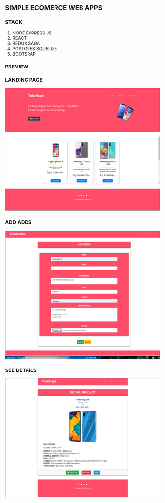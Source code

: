 ## SIMPLE ECOMERCE WEB APPS

### STACK

1. NODE EXPRESS JS
2. REACT
3. REDUX SAGA
4. POSTGRES SQUELIZE
5. BOOTSRAP

### PREVIEW

### LANDING PAGE

![display](client/public/screenshot1.png)

### ADD ADDS

![display](client/public/screenshot2.png)

### SEE DETAILS

![display](client/public/screenshot3.png)
